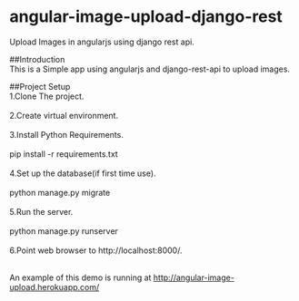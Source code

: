# angular-image-upload-django-rest
Upload Images in angularjs using django rest api.

##Introduction <br />
This is a Simple app using angularjs and django-rest-api to upload images.

##Project Setup <br />
1.Clone The project.<br /><br />
2.Create virtual environment.<br /><br />
3.Install Python Requirements.<br /><br />
    pip install -r requirements.txt <br /><br />
4.Set up the database(if first time use).<br /><br />
    python manage.py migrate<br /><br />
5.Run the server.<br /><br />
    python manage.py runserver<br /><br />
6.Point web browser to http://localhost:8000/.<br /><br />

An example of this demo is running at http://angular-image-upload.herokuapp.com/ 
